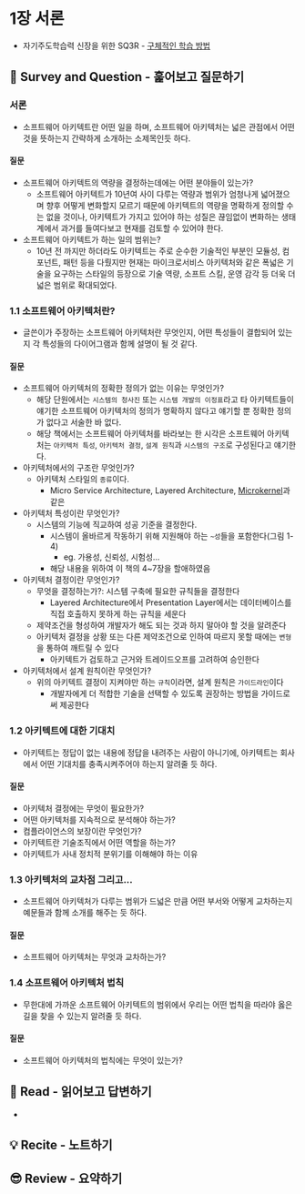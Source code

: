 # 1장 서론
* 자기주도학습력 신장을 위한 SQ3R - [구체적인 학습 방법](https://m.blog.naver.com/PostView.naver?isHttpsRedirect=true&blogId=lmajo2000&logNo=140201059426)

## 🔎 Survey and Question - 훑어보고 질문하기

### 서론
* 소프트웨어 아키텍트란 어떤 일을 하며, 소프트웨어 아키텍처는 넓은 관점에서 어떤 것을 뜻하는지 간략하게 소개하는 소제목인듯 하다.

#### 질문
* 소프트웨어 아키텍트의 역량을 결정하는데에는 어떤 분야들이 있는가?
  * 소프트웨어 아키텍트가 10년여 사이 다루는 역량과 범위가 엄청나게 넓어졌으며 향후 어떻게 변화할지 모르기 때문에 아키텍트의 역량을 명확하게 정의할 수는 없을 것이나, 아키텍트가 가지고 있어야 하는 성질은 끊임없이 변화하는 생태계에서 과거를 들여다보고 현재를 검토할 수 있어야 한다.
* 소프트웨어 아키텍트가 하는 일의 범위는?
  * 10년 전 까지만 하더라도 아키텍트는 주로 순수한 기술적인 부분인 모듈성, 컴포넌트, 패턴 등을 다뤘지만 현재는 마이크로서비스 아키텍처와 같은 폭넓은 기술을 요구하는 스타일의 등장으로 기술 역량, 소프트 스킬, 운영 감각 등 더욱 더 넓은 범위로 확대되었다.

### 1.1 소프트웨어 아키텍처란?
* 글쓴이가 주장하는 소프트웨어 아키텍처란 무엇인지, 어떤 특성들이 결합되어 있는지 각 특성들의 다이어그램과 함께 설명이 될 것 같다.

#### 질문
* 소프트웨어 아키텍처의 정확한 정의가 없는 이유는 무엇인가?
  * 해당 단원에서는 `시스템의 청사진` 또는 `시스템 개발의 이정표`라고 타 아키텍트들이 얘기한 소프트웨어 아키텍처의 정의가 명확하지 않다고 얘기할 뿐 정확한 정의가 없다고 서술한 바 없다.
  * 해당 책에서는 소프트웨어 아키텍처를 바라보는 한 시각은 소프트웨어 아키텍처는 `아키텍처 특성`, `아키텍처 결정`, `설계 원칙`과 `시스템의 구조`로 구성된다고 얘기한다.
* 아키텍처에서의 구조란 무엇인가?
  * 아키텍처 스타일의 `종류`이다.
    * Micro Service Architecture, Layered Architecture, [Microkernel](https://ko.wikipedia.org/wiki/%EB%A7%88%EC%9D%B4%ED%81%AC%EB%A1%9C%EC%BB%A4%EB%84%90#:~:text=%EB%A7%88%EC%9D%B4%ED%81%AC%EB%A1%9C%EC%BB%A4%EB%84%90(microkernel)%EC%9D%80%20%EC%BB%B4%ED%93%A8%ED%84%B0,(IPC)%EC%9D%84%20%ED%8F%AC%ED%95%A8%ED%95%9C%EB%8B%A4.)과 같은
* 아키텍처 특성이란 무엇인가?
  * 시스템의 기능에 직교하여 성공 기준을 결정한다.
    * 시스템이 올바르게 작동하기 위해 지원해야 하는 `~성`들을 포함한다(그림 1-4)
      * eg. 가용성, 신뢰성, 시험성...
    * 해당 내용을 위하여 이 책의 4~7장을 할애하였음
* 아키텍처 결정이란 무엇인가?
  * 무엇을 결정하는가?: 시스템 구축에 필요한 규칙들을 결정한다
    * Layered Architecture에서 Presentation Layer에서는 데이터베이스를 직접 호출하지 못하게 하는 규칙을 세운다
  * 제약조건을 형성하여 개발자가 해도 되는 것과 하지 말아야 할 것을 알려준다
  * 아키텍처 결정을 상황 또는 다른 제약조건으로 인하여 따르지 못할 때에는 `변형`을 통하여 깨트릴 수 있다
    * 아키텍트가 검토하고 근거와 트레이드오프를 고려하여 승인한다
* 아키텍처에서 설계 원칙이란 무엇인가?
  * 위의 아키텍트 결정이 지켜야만 하는 `규칙`이라면, 설계 원칙은 `가이드라인`이다
    * 개발자에게 더 적합한 기술을 선택할 수  있도록 권장하는 방법을 가이드로써 제공한다

### 1.2 아키텍트에 대한 기대치
* 아키텍트는 정답이 없는 내용에 정답을 내려주는 사람이 아니기에, 아키텍트는 회사에서 어떤 기대치를 충족시켜주어야 하는지 알려줄 듯 하다.

#### 질문
* 아키텍처 결정에는 무엇이 필요한가?
* 어떤 아키텍처를 지속적으로 분석해야 하는가?
* 컴플라이언스의 보장이란 무엇인가?
* 아키텍트란 기술조직에서 어떤 역할을 하는가?
* 아키텍트가 사내 정치적 분위기를 이해해야 하는 이유

### 1.3 아키텍처의 교차점 그리고...
* 소프트웨어 아키텍처가 다루는 범위가 드넓은 만큼 어떤 부서와 어떻게 교차하는지 예문들과 함께 소개를 해주는 듯 하다.

#### 질문
* 소프트웨어 아키텍처는 무엇과 교차하는가?

### 1.4 소프트웨어 아키텍처 법칙
* 무한대에 가까운 소프트웨어 아키텍트의 범위에서 우리는 어떤 법칙을 따라야 옳은 길을 찾을 수 있는지 알려줄 듯 하다.

#### 질문
* 소프트웨어 아키텍처의 법칙에는 무엇이 있는가?

## 📝 Read - 읽어보고 답변하기
* 

## 💡 Recite - 노트하기

## 😎 Review - 요약하기